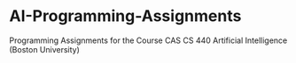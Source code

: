 # AI-Programming-Assignments
Programming Assignments for the Course CAS CS 440 Artificial Intelligence (Boston University)
